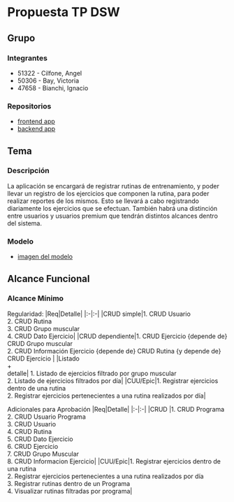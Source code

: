 # Propuesta TP DSW

## Grupo
### Integrantes
* 51322 - Cilfone, Angel
* 50306 - Bay, Victoria
* 47658 - Bianchi, Ignacio

### Repositorios
* [frontend app](http://hyperlinkToGihubOrGitlab)
* [backend app](http://hyperlinkToGihubOrGitlab)

## Tema
### Descripción
La aplicación se encargará de registrar rutinas de entrenamiento, y poder llevar un registro de los ejercicios que componen la rutina, para poder realizar reportes de los mismos. Esto se llevará a cabo registrando diariamente los ejercicios que se efectuan. También habrá una distinción entre usuarios y usuarios premium que tendrán distintos alcances dentro del sistema.


### Modelo
* [imagen del modelo](https://drive.google.com/file/d/1CvWQCOFsQmFGEMB5W5I2u1GV7GiX4tc1/view?usp=sharing)

## Alcance Funcional 

### Alcance Mínimo

Regularidad:
|Req|Detalle|
|:-|:-|
|CRUD simple|1. CRUD Usuario<br>2. CRUD Rutina<br>3. CRUD Grupo muscular<br>4. CRUD Dato Ejercicio|
|CRUD dependiente|1. CRUD Ejercicio {depende de} CRUD Grupo muscular <br>2. CRUD Información Ejercicio {depende de} CRUD Rutina {y depende de} CRUD Ejercicio |
|Listado<br>+<br>detalle| 1. Listado de ejercicios filtrado por grupo muscular<br> 2. Listado de ejercicios filtrados por día|
|CUU/Epic|1. Registrar ejercicios dentro de una rutina<br>2. Registrar ejercicios pertenecientes a una rutina realizados por día|


Adicionales para Aprobación
|Req|Detalle|
|:-|:-|
|CRUD |1. CRUD Programa<br>2. CRUD Usuario Programa<br>3. CRUD Usuario<br>4. CRUD Rutina<br>5. CRUD Dato Ejercicio<br>6. CRUD Ejercicio<br>7. CRUD Grupo Muscular<br>8. CRUD Informacion Ejercicio|
|CUU/Epic|1. Registrar ejercicios dentro de una rutina<br>2. Registrar ejercicios pertenecientes a una rutina realizados por día<br>3. Registrar rutinas dentro de un Programa<br>4. Visualizar rutinas filtradas por programa|
